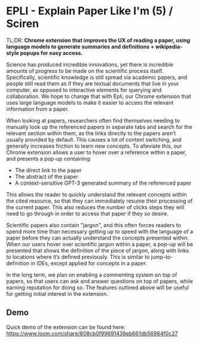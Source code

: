 # EPLI - Explain Paper Like I'm (5) / Sciren

TL;DR: **Chrome extension that improves the UX of reading a paper, using language models to generate summaries and definitions + wikipedia-style popups for easy access.**

 <!-- that makes papers easier to understand by surfacing relevant information to you as you read a paper, instead of forcing you to open many separate tabs. Uses Language Models to summarize relevant content for you, and provides relevant context. -->

Science has produced incredible innovations, yet there is incredible amounts of progress to be made on the scientific process itself. Specifically, scientific knowledge is still spread via academic papers, and people still read them as if they are textual documents that live in your computer, as opposed to interactive elements for querying and collaboration. We hope to change that with Epli, our Chrome extension that uses large language models to make it easier to access the relevant information from a paper.

When looking at papers, researchers often find themselves needing to manually look up the referenced papers in separate tabs and search for the relevant section within them, as the links directly to the papers aren’t usually provided by default. This causes a lot of context switching, and generally increases friction to learn new concepts. To alleviate this, our Chrome extension allows a user to hover over a reference within a paper, and presents a pop-up containing:

- The direct link to the paper
- The abstract of the paper
- A context-sensitive GPT-3 generated summary of the referenced paper

This allows the reader to quickly understand the relevant concepts within the cited resource, so that they can immediately resume their processing of the current paper.  This also reduces the number of clicks steps they will need to go through in order to access that paper if they so desire.

Scientific papers also contain "jargon", and this often forces readers to spend more time than necessary getting up to speed with the language of a paper before they can actually understand the concepts presented within. When our users hover over scientific jargon within a paper, a pop-up will be presented that shows the definition of the piece of jargon, along with links to locations where it’s defined previously. This is similar to jump-to-definition in IDEs, except applied for concepts in a paper.

In the long term, we plan on enabling a commenting system on top of papers, so that users can ask and answer questions on top of papers, while earning reputation for doing so. The features outlined above will be useful for getting initial interest in the extension.

## Demo

Quick demo of the extension can be found here: https://www.loom.com/share/808cb0f99691438eb661db56984f0c27
<!-- 
## Frontend
Beautifies scientific papers, starting with arxiv-vanity urls.
- Displays the abstracts + summaries of references

Future work:
- Displays a pop-up on top of jargon, containing the definition for that piece of jargon
  - If definition is within another paper, could potentially do a jump-to-definition of some sort

## Backend
Key endpoints:
- Return an abstract, introduction, etc. + a summary for each of these sections and the entire paper
- Return profile / bio info for a given author + email
- Recommend next papers for a given paper




## Notes

### Features to add
- Add context menu, which will let people add new words to jargon list (potentially?)
- 


### Resources for us
- https://explainjargon.com/ 
-  -->